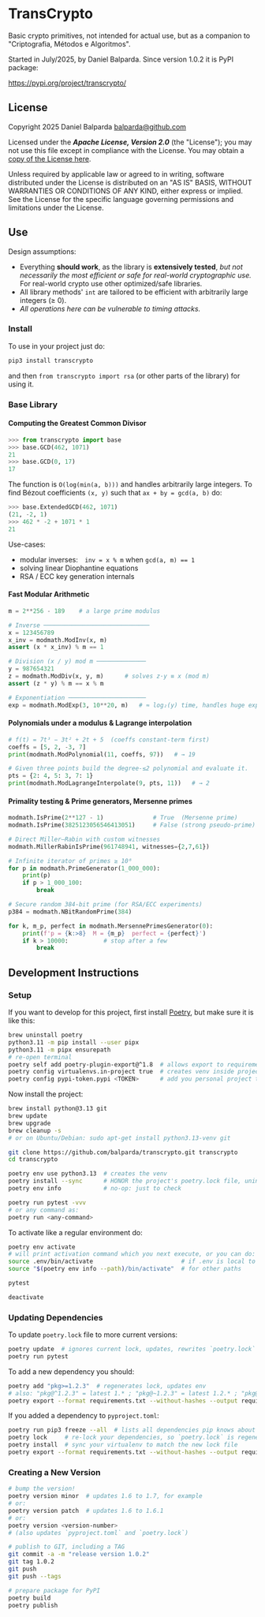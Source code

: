 # TransCrypto

Basic crypto primitives, not intended for actual use, but as a companion to "Criptografia, Métodos e Algoritmos".

Started in July/2025, by Daniel Balparda. Since version 1.0.2 it is PyPI package:

<https://pypi.org/project/transcrypto/>

## License

Copyright 2025 Daniel Balparda <balparda@github.com>

Licensed under the ***Apache License, Version 2.0*** (the "License"); you may not use this file except in compliance with the License. You may obtain a [copy of the License here](http://www.apache.org/licenses/LICENSE-2.0).

Unless required by applicable law or agreed to in writing, software distributed under the License is distributed on an "AS IS" BASIS, WITHOUT WARRANTIES OR CONDITIONS OF ANY KIND, either express or implied. See the License for the specific language governing permissions and limitations under the License.

## Use

Design assumptions:

* Everything **should work**, as the library is **extensively tested**, *but not necessarily the most efficient or safe for real-world cryptographic use.* For real-world crypto use other optimized/safe libraries.
* All library methods' `int` are tailored to be efficient with arbitrarily large integers (≥ 0).
* *All operations here can be vulnerable to timing attacks.*

### Install

To use in your project just do:

```sh
pip3 install transcrypto
```

and then `from transcrypto import rsa` (or other parts of the library) for using it.

### Base Library

#### Computing the Greatest Common Divisor

```py
>>> from transcrypto import base
>>> base.GCD(462, 1071)
21
>>> base.GCD(0, 17)
17
```

The function is `O(log(min(a, b)))` and handles arbitrarily large integers. To find Bézout coefficients `(x, y)` such that `ax + by = gcd(a, b)` do:

```py
>>> base.ExtendedGCD(462, 1071)
(21, -2, 1)
>>> 462 * -2 + 1071 * 1
21
```

Use-cases:

* modular inverses: `inv = x % m` when `gcd(a, m) == 1`
* solving linear Diophantine equations
* RSA / ECC key generation internals

#### Fast Modular Arithmetic

```py
m = 2**256 - 189    # a large prime modulus

# Inverse ──────────────────────────────
x = 123456789
x_inv = modmath.ModInv(x, m)
assert (x * x_inv) % m == 1

# Division (x / y) mod m ──────────────
y = 987654321
z = modmath.ModDiv(x, y, m)      # solves z·y ≡ x (mod m)
assert (z * y) % m == x % m

# Exponentiation ──────────────────────
exp = modmath.ModExp(3, 10**20, m)   # ≈ log₂(y) time, handles huge exponents
```

#### Polynomials under a modulus & Lagrange interpolation

```py
# f(t) = 7t³ − 3t² + 2t + 5  (coeffs constant-term first)
coeffs = [5, 2, -3, 7]
print(modmath.ModPolynomial(11, coeffs, 97))   # → 19

# Given three points build the degree-≤2 polynomial and evaluate it.
pts = {2: 4, 5: 3, 7: 1}
print(modmath.ModLagrangeInterpolate(9, pts, 11))   # → 2
```

#### Primality testing & Prime generators, Mersenne primes

```py
modmath.IsPrime(2**127 - 1)              # True  (Mersenne prime)
modmath.IsPrime(3825123056546413051)     # False (strong pseudo-prime)

# Direct Miller–Rabin with custom witnesses
modmath.MillerRabinIsPrime(961748941, witnesses={2,7,61})

# Infinite iterator of primes ≥ 10⁶
for p in modmath.PrimeGenerator(1_000_000):
    print(p)
    if p > 1_000_100:
        break

# Secure random 384-bit prime (for RSA/ECC experiments)
p384 = modmath.NBitRandomPrime(384)

for k, m_p, perfect in modmath.MersennePrimesGenerator(0):
    print(f'p = {k:>8}  M = {m_p}  perfect = {perfect}')
    if k > 10000:          # stop after a few
        break
```

## Development Instructions

### Setup

If you want to develop for this project, first install [Poetry](https://python-poetry.org/docs/cli/), but make sure it is like this:

```sh
brew uninstall poetry
python3.11 -m pip install --user pipx
python3.11 -m pipx ensurepath
# re-open terminal
poetry self add poetry-plugin-export@^1.8  # allows export to requirements.txt (see below)
poetry config virtualenvs.in-project true  # creates venv inside project directory
poetry config pypi-token.pypi <TOKEN>      # add you personal project token
```

Now install the project:

```sh
brew install python@3.13 git
brew update
brew upgrade
brew cleanup -s
# or on Ubuntu/Debian: sudo apt-get install python3.13-venv git

git clone https://github.com/balparda/transcrypto.git transcrypto
cd transcrypto

poetry env use python3.13  # creates the venv
poetry install --sync      # HONOR the project's poetry.lock file, uninstalls stray packages
poetry env info            # no-op: just to check

poetry run pytest -vvv
# or any command as:
poetry run <any-command>
```

To activate like a regular environment do:

```sh
poetry env activate
# will print activation command which you next execute, or you can do:
source .env/bin/activate                         # if .env is local to the project
source "$(poetry env info --path)/bin/activate"  # for other paths

pytest

deactivate
```

### Updating Dependencies

To update `poetry.lock` file to more current versions:

```sh
poetry update  # ignores current lock, updates, rewrites `poetry.lock` file
poetry run pytest
```

To add a new dependency you should:

```sh
poetry add "pkg>=1.2.3"  # regenerates lock, updates env
# also: "pkg@^1.2.3" = latest 1.* ; "pkg@~1.2.3" = latest 1.2.* ; "pkg@1.2.3" exact
poetry export --format requirements.txt --without-hashes --output requirements.txt
```

If you added a dependency to `pyproject.toml`:

```sh
poetry run pip3 freeze --all  # lists all dependencies pip knows about
poetry lock     # re-lock your dependencies, so `poetry.lock` is regenerated
poetry install  # sync your virtualenv to match the new lock file
poetry export --format requirements.txt --without-hashes --output requirements.txt
```

### Creating a New Version

```sh
# bump the version!
poetry version minor  # updates 1.6 to 1.7, for example
# or:
poetry version patch  # updates 1.6 to 1.6.1
# or:
poetry version <version-number>
# (also updates `pyproject.toml` and `poetry.lock`)

# publish to GIT, including a TAG
git commit -a -m "release version 1.0.2"
git tag 1.0.2
git push
git push --tags

# prepare package for PyPI
poetry build
poetry publish
```
